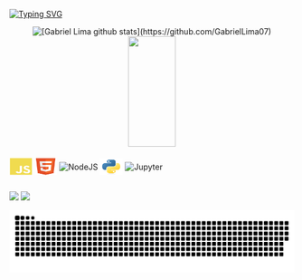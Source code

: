<!-- 
<img width=100% src="https://capsule-render.vercel.app/api?type=waving&color=38BCA4&height=180&section=header&text=Gabriel V. A. Lima&fontSize=30&fontColor=fff&animation=twinkling&fontAlignY=35"/>  -->

[![Typing SVG](https://readme-typing-svg.herokuapp.com/?color=38BCA4&size=35&center=true&vCenter=true&width=1000&lines=Hello,+my+name's+Gabriel+Lima;I'm+20+years+old;I'm+from+Brazil,+PE;I+study+Systems+for+Internet+at+UNICAP;Be+Welcome!+:%29)](https://github.com/GabrielLima07)

<div align="center">  
  <img width="49%" height="195px" src="https://github-readme-stats.vercel.app/api?username=GabrielLima07&show_icons=true&count_private=true&hide_border=true&title_color=38BCA4&icon_color=38BCA4&text_color=c9d1d9&bg_color=0d1117" alt="[Gabriel Lima github stats](https://github.com/GabrielLima07)" /> 

  <img width="41%" height="195px" src="https://github-readme-stats.vercel.app/api/top-langs/?username=GabrielLima07&layout=compact&hide_border=true&title_color=38BCA4&text_color=38BCA4&bg_color=0d1117" />
</div>

<div style="display: inline_block"><br>
  <img align="center" alt="Js" height="30" width="40" src="https://raw.githubusercontent.com/devicons/devicon/master/icons/javascript/javascript-plain.svg">
  <img align="center" alt="HTML" height="30" width="40" src="https://raw.githubusercontent.com/devicons/devicon/master/icons/html5/html5-original.svg">
  <!--<img align="center" alt="CSS" height="30" width="40" src="https://raw.githubusercontent.com/devicons/devicon/master/icons/css3/css3-original.svg">-->
  <img align="center" alt="NodeJS" height="30" width="40" src="https://cdn.jsdelivr.net/gh/devicons/devicon/icons/nodejs/nodejs-original.svg" />
  <img align="center" alt="Python" height="30" width="40" src="https://raw.githubusercontent.com/devicons/devicon/master/icons/python/python-original.svg">
  <img align="center" alt="Jupyter" height="30" width="40" src="https://cdn.jsdelivr.net/gh/devicons/devicon/icons/jupyter/jupyter-original-wordmark.svg" />
  <!--<img align="right" alt="Rafa-pic" height="150" style="border-radius:50px;" src="https://media.discordapp.net/attachments/639956127056134178/890373478988013628/Publicacoes_Instagram_1_1.png?width=676&height=676"> -->
</div>

  ##
  
 <div>
  <!--social media-->
  <a href = "mailto:sraa8033@gmail.com"><img src="https://img.shields.io/badge/-Gmail-%23333?style=for-the-badge&logo=gmail&logoColor=white" target="_blank"></a>
  <a href="https://www.linkedin.com/in/gabriel-lima-926608235/" target="_blank"><img src="https://img.shields.io/badge/-LinkedIn-%230077B5?style=for-the-badge&logo=linkedin&logoColor=white" target="_blank"></a> 

  ![Snake animation](https://github.com/GabrielLima07/GabrielLima07/blob/output/github-contribution-grid-snake.svg)
</div>
 
 <!--
<div align="center">
  <br><p align="centre"><b>Visitors Count</b></p>  
  <p align="center"><img align="center" src="https://profile-counter.glitch.me/{GabrielLima07}/count.svg" /></p><br>
</div>
-->
<!-- 
<img width=100% src="https://capsule-render.vercel.app/api?type=waving&color=38BCA4&height=120&section=footer"/>
-->
